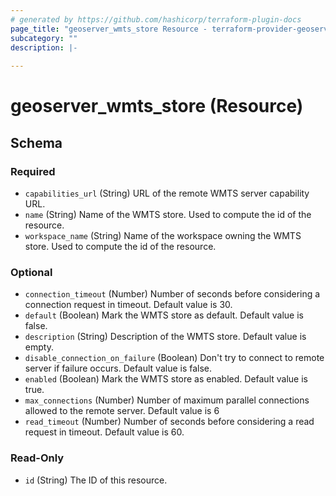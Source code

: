 ```yaml
---
# generated by https://github.com/hashicorp/terraform-plugin-docs
page_title: "geoserver_wmts_store Resource - terraform-provider-geoserver"
subcategory: ""
description: |-
  
---
```


# geoserver_wmts_store (Resource)





<!-- schema generated by tfplugindocs -->
## Schema

### Required

- `capabilities_url` (String) URL of the remote WMTS server capability URL.
- `name` (String) Name of the WMTS store. Used to compute the id of the resource.
- `workspace_name` (String) Name of the workspace owning the WMTS store. Used to compute the id of the resource.

### Optional

- `connection_timeout` (Number) Number of seconds before considering a connection request in timeout. Default value is 30.
- `default` (Boolean) Mark the WMTS store as default. Default value is false.
- `description` (String) Description of the WMTS store. Default value is empty.
- `disable_connection_on_failure` (Boolean) Don't try to connect to remote server if failure occurs. Default value is false.
- `enabled` (Boolean) Mark the WMTS store as enabled. Default value is true.
- `max_connections` (Number) Number of maximum parallel connections allowed to the remote server. Default value is 6
- `read_timeout` (Number) Number of seconds before considering a read request in timeout. Default value is 60.

### Read-Only

- `id` (String) The ID of this resource.


